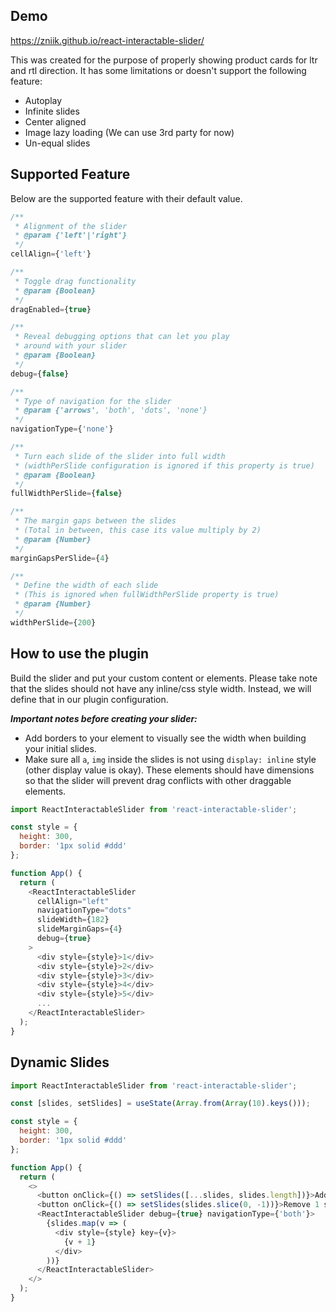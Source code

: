 ## Demo

https://zniik.github.io/react-interactable-slider/

This was created for the purpose of properly showing product cards for ltr and rtl direction. It has some limitations or doesn't support the following feature:

- Autoplay
- Infinite slides
- Center aligned
- Image lazy loading (We can use 3rd party for now)
- Un-equal slides

## Supported Feature

Below are the supported feature with their default value.

```javascript
/**
 * Alignment of the slider
 * @param {'left'|'right'}
 */
cellAlign={'left'}

/**
 * Toggle drag functionality
 * @param {Boolean}
 */
dragEnabled={true}

/**
 * Reveal debugging options that can let you play
 * around with your slider
 * @param {Boolean}
 */
debug={false}

/**
 * Type of navigation for the slider
 * @param {'arrows', 'both', 'dots', 'none'}
 */
navigationType={'none'}

/**
 * Turn each slide of the slider into full width
 * (widthPerSlide configuration is ignored if this property is true)
 * @param {Boolean}
 */
fullWidthPerSlide={false}

/**
 * The margin gaps between the slides
 * (Total in between, this case its value multiply by 2)
 * @param {Number}
 */
marginGapsPerSlide={4}

/**
 * Define the width of each slide
 * (This is ignored when fullWidthPerSlide property is true)
 * @param {Number}
 */
widthPerSlide={200}
```

## How to use the plugin

Build the slider and put your custom content or elements. Please take note that the slides should not have any inline/css style width. Instead, we will define that in our plugin configuration.

**_Important notes before creating your slider:_**

- Add borders to your element to visually see the width when building your initial slides.
- Make sure all `a`, `img` inside the slides is not using `display: inline` style (other display value is okay). These elements should have dimensions so that the slider will prevent drag conflicts with other draggable elements.

```javascript
import ReactInteractableSlider from 'react-interactable-slider';

const style = {
  height: 300,
  border: '1px solid #ddd'
};

function App() {
  return (
    <ReactInteractableSlider
      cellAlign="left"
      navigationType="dots"
      slideWidth={182}
      slideMarginGaps={4}
      debug={true}
    >
      <div style={style}>1</div>
      <div style={style}>2</div>
      <div style={style}>3</div>
      <div style={style}>4</div>
      <div style={style}>5</div>
      ...
    </ReactInteractableSlider>
  );
}
```

## Dynamic Slides

```javascript
import ReactInteractableSlider from 'react-interactable-slider';

const [slides, setSlides] = useState(Array.from(Array(10).keys()));

const style = {
  height: 300,
  border: '1px solid #ddd'
};

function App() {
  return (
    <>
      <button onClick={() => setSlides([...slides, slides.length])}>Add 1 slide</button>
      <button onClick={() => setSlides(slides.slice(0, -1))}>Remove 1 slide</button>
      <ReactInteractableSlider debug={true} navigationType={'both'}>
        {slides.map(v => (
          <div style={style} key={v}>
            {v + 1}
          </div>
        ))}
      </ReactInteractableSlider>
    </>
  );
}
```
